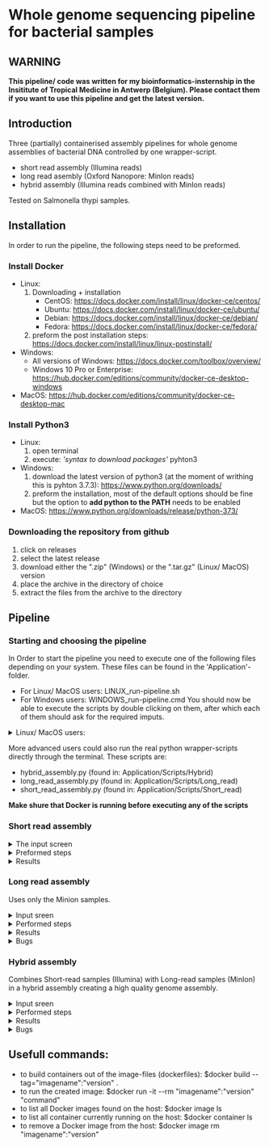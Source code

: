 # Whole genome sequencing pipeline for bacterial samples

## WARNING
**This pipeline/ code was written for my bioinformatics-insternship in the Insititute of Tropical Medicine in Antwerp (Belgium). Please contact them if you want to use this pipeline and get the latest version.**

## Introduction
Three (partially) containerised assembly pipelines for whole genome assemblies of bacterial DNA controlled by one wrapper-script.
  - short read assembly (Illumina reads)
  - long read asembly (Oxford Nanopore: MinIon reads)
  - hybrid assembly (Illumina reads combined with MinIon reads)
  
Tested on Salmonella thypi samples.

## Installation
In order to run the pipeline, the following steps need to be preformed.
### Install Docker
 - Linux: 
      1) Downloading + installation
          - CentOS: https://docs.docker.com/install/linux/docker-ce/centos/
          - Ubuntu: https://docs.docker.com/install/linux/docker-ce/ubuntu/
          - Debian: https://docs.docker.com/install/linux/docker-ce/debian/
          - Fedora: https://docs.docker.com/install/linux/docker-ce/fedora/
      2) preform the post installation steps: https://docs.docker.com/install/linux/linux-postinstall/
 - Windows:
      - All versions of Windows: https://docs.docker.com/toolbox/overview/
      - Windows 10 Pro or Enterprise:  https://hub.docker.com/editions/community/docker-ce-desktop-windows
 - MacOS: https://hub.docker.com/editions/community/docker-ce-desktop-mac
### Install Python3
 - Linux:
      1) open terminal
      2) execute: *'syntax to download packages'* pyhton3
 - Windows:
      1) download the latest version of python3 (at the moment of writhing this is pyhton 3.7.3): https://www.python.org/downloads/
      2) preform the installation, most of the default options should be fine but the option to **add python to the PATH** needs to be enabled
 - MacOS: https://www.python.org/downloads/release/python-373/
### Downloading the repository from github
1) click on releases
2) select the latest release
3) download either the ".zip" (Windows) or the ".tar.gz" (Linux/ MacOS) version
5) place the archive in the directory of choice
4) extract the files from the archive to the directory
 
## Pipeline
### Starting and choosing the pipeline
In Order to start the pipeline you need to execute one of the following files depending on your system. These files can be found in the 'Application'-folder.
- For Linux/ MacOS users: LINUX_run-pipeline.sh
- For Windows users: WINDOWS_run-pipeline.cmd
You should now be able to execute the scripts by double clicking on them, after which each of them should ask for the required imputs. 

<details>
<summary>Linux/ MacOS users:</summary>
The file permissions of the scripts might be changed after downloading. They should have executable rights in order to work. Enter "chmod 755 Linux_run-pipeline.sh" in a terminal to fix this. This guide give a non-terminal alternative for Mac-users, justkeep in mind that the file permissions should include 'execute' rights http://www.macinstruct.com/node/415.

Afterwards you might still need to specify that the file needs to be opened witht the terminal, this can be done like this:
1)	The actual place where you need to input the rawdata-location
2)	A message displaying the paths/locations to the files. You will have a slightly different message because you are using a Mac. Your message should be something similar to “Unix based system discovered, paths don’t need conversion”.
3)	This are some Windows specific tips so you shouldn’t see these lines
4)	This is another input field to specify the threads/ CPU to be used for the analysis. This a more advanced option, I suggest that you just press enter and go with the suggested amount of threads when this question comes up.
5)	If everything goes well you should see this orange text indicating that the analysis is starting.
</details>

More advanced users could also run the real python wrapper-scripts directly through the terminal. These scripts are:
- hybrid_assembly.py         (found in: Application/Scripts/Hybrid)
- long_read_assembly.py      (found in: Application/Scripts/Long_read)
- short_read_assembly.py     (found in: Application/Scripts/Short_read)

**Make shure that Docker is running before executing any of the scripts**

### Short read assembly
<details>
<summary>The input screen</summary>
The screen in which you need to input the path looks like this:

![Screenshot](./Extra/Images/inputwindow.png)

1)	The place where you need to input the rawdata-location. These locations can easily be found by opening an explorer, navigating to the files and copying the path from there (most of the time the path will be displayed at the top of the screen). Please make sure that there are no spaces in the path to these locations.
2)	A message displaying the paths/locations to the files. This message changes a little bit depending on the OS u are using
3)	This are some Windows specific tips on how to give more recourses to docker
4)	This is another input field to specify the threads/ CPU to be used for the analysis. This a more advanced option, if you don't know what this does then you should just press enter and go withteh suggested amount of threads.
5)	If everything goes well you should see this orange text indicating that the analysis is starting.

When the analysis is complete you will get message displayed in the command line indicating this. Together with this message, the time it took to complete the analysis will be displayed.

**WINDOWS**: before activating the scripts you will need to start docker. If you use docker-toolbox doudble click on the 'Docker quickstart terminal' shortcut to start up Docker. If you use 'Docker for windows/ Docker Desktop' or are using Linux, then docker will (probably) automatically start up during system startup and you can just run the scripts.

The other files found in this repository are the codes used to create the Docker images for the containers and the scripts that are loaded into these containers. You don't need these since the containers will automatically be downloaded and 'installed' when the pipeline is ran for the first time (download from Docker-HUB).
</details>

<details>
<summary>Preformed steps</summary>
The Pipline is controlled by Snakemake, which itself is being ran in a container. Snakemake will read the rules/steps specified in the Snakefile and chain them togheter in the correct order for the analysis. 

Snakemake will preform the following steps durig the analysis. Each step is specified as a rule in the Snakefile and will be executed in a docker container created for that specific task:

    0) copying files for  original location to the current-analysis folder (data/)
    1) QC on raw data using FastQC
    2) QC on raw data using MultiQC
    2) Trimmomatic
    3) QC on trimmed data using FastQC
    4) QC on trimmed data usisg MultiQC
    4) Spades
    5) File renaming
    6) Use results in Pathogenwatch.com (manual step)
</details>

<details>
<summary>Results</summary>
The resulting file structure should look like this, with all rawdata and analysis data grouped per sample. To make reviewing the QC a bit easier, the MultiQC results for the full run (all samples) are stored sepparatly under QC-MultiQC/date. The full log of the snakemake program can be found under Snakemake_logs.

      data
       |--Sample1
       |     |-- 00_Rawdata
       |     |-- 01_QC-Rawdata
       |     |        |-- QC_fastqc
       |     |        |-- QC_MultiQC (multiqc of only this sample)
       |     |-- 02_Trimmomatic
       |     |        |--sample1_U.gz
       |     |        |--sample1_P.gz
       |     |-- 03_QC-Trimmomatic_Paired
       |     |        |-- QC_fastqc
       |     |        |-- QC_MultiQC (multiqc of only this sample)
       |     |-- 04_SPAdes
       |     |-- 05_inputPathogenWatch
       |--Sample2
       |--QC_MultiQC (MultiQC of all samples in the run combined)
       |     |--RUN_date
       |          |--MultiQC_rawdata
       |          |--MultiQC_trimmed
       |--Snakemake_logs
</details>        

### Long read assembly
Uses only the Minion samples.

<details>
  <summary>Input sreen</summary>
  Nothing here yet.
</details>
<details>
  <summary>Performed steps</summary>
  Nothing here yet.
</details>
<details>
  <summary>Results</summary>
  Nothin here yet.
</details>
<details>
  <summary>Bugs</summary>
  PycoQC doesn't recognise the barcodes of multiplexed samples and thus can't give any usefull info on sample-quality
</details>

### Hybrid assembly
Combines Short-read samples (Illumina) with Long-read samples (MinIon) in a hybrid assembly creating a high quality genome assembly.


<details>
  <summary>Input sreen</summary>
  Nothing here yet.
</details>
<details>
  <summary>Performed steps</summary>
  Nothing here yet.
</details>
<details>
  <summary>Results</summary>
  Nothin here yet.
</details>
<details>
  <summary>Bugs</summary>
  Since this pipeline re-uses most of the steps from both the Short-read and Long-read pipelines, this pipeline still has some bugs:
  
  - PycoQC doesn't recognise the barcodes of multiplexed samples and thus can't give any usefull info on sample-quality
</details>

## Usefull commands:
  - to build containers out of the image-files (dockerfiles): $docker build --tag="imagename":"version" .
  - to run the created image: $docker run -it --rm "imagename":"version" "command"
  - to list all Docker images found on the host: $docker image ls
  - to list all container currently running on the host: $docker container ls
  - to remove a Docker image from the host: $docker image rm "imagename":"version"
